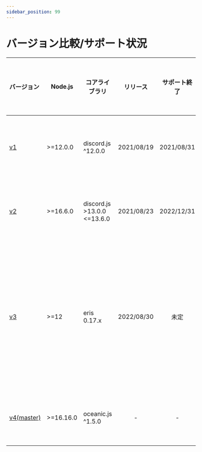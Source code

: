 ```yaml
---
sidebar_position: 99
---
```

# バージョン比較/サポート状況

<style>{`
div.table {
  white-space: nowrap;
}
`}</style>
<div class="table">

|バージョン                                                                        |Node.js  |コアライブラリ              |リリース  |サポート終了|サポート範囲                   |サポート状況                 |
|:--------------------------------------------------------------------------------|---------|---------------------------|:--------:|:---------:|:----------------------------:|:---------------------------|
|[v1](https://github.com/mtripg6666tdr/Discord-SimpleMusicBot/tree/v1)            |>=12.0.0 |discord.js ^12.0.0         |2021/08/19|2021/08/31 |-                             |:x:サポート終了             |
|[v2](https://github.com/mtripg6666tdr/Discord-SimpleMusicBot/tree/v2)            |>=16.6.0 |discord.js >13.0.0 <=13.6.0|2021/08/23|2022/12/31 |-                             |:x:サポート終了             |
|[v3](https://github.com/mtripg6666tdr/Discord-SimpleMusicBot/tree/v3)            |>=12     |eris 0.17.x                |2022/08/30|未定       |積極的なバグ修正と依存関係の更新|:white_check_mark:サポート中|
|[v4(master)](https://github.com/mtripg6666tdr/Discord-SimpleMusicBot/tree/master)|>=16.16.0|oceanic.js ^1.5.0          |-         |-          |-                             |🚧未サポート                |

</div>
